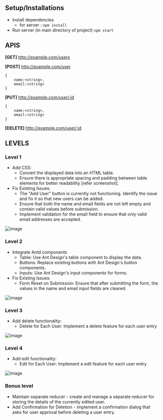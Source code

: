 ## Setup/Installations
* Install dependencies 
  * for server : ``npm install``
 * Run server (in main directory of project) ``npm start``

## APIS
**[GET]**   http://example.com/users

**[POST]**   http://example.com/user
```
{
    name:<string>,
    email:<string>
}
```
**[PUT]**   http://example.com/user/:id
```
{
    name:<string>,
    email:<string>
}
```

**[DELETE]**   http://example.com/user/:id

## LEVELS

### Level 1 
- Add CSS:
	- Convert the displayed data into an HTML table.
	-  Ensure there is appropriate spacing and padding between table elements for better readability [refer screenshot].
- Fix Existing Issues:
	- The "Add User" button is currently not functioning. Identify the issue and fix it so that new users can be added.
	- Ensure that both the name and email fields are not left empty and contain valid values before submission.
	- Implement validation for the email field to ensure that only valid email addresses are accepted.

![image](https://github.com/impressai/frontend_task/assets/28563570/27ae4e34-0ccb-488f-9215-e95842322b97)




### Level 2
- Integrate Antd components
	- Table: Use Ant Design's table component to display the data.
	- Buttons: Replace existing buttons with Ant Design's button components.
	- Inputs: Use Ant Design's input components for forms.
- Fix Existing Issues: 
	- Form Reset on Submission: Ensure that after submitting the form, the values in the name and email input fields are cleared.

![image](https://github.com/impressai/frontend_task/assets/28563570/65eda298-0f5b-4923-bbcc-45f7caf1b758)



### Level 3
- Add delete functionality:
	- Delete for Each User: Implement a delete feature for each user entry

![image](https://github.com/impressai/frontend_task/assets/28563570/c3da4f55-6e89-47cc-bbde-35e3c20f80f6)




### Level 4
- Add edit functionality:
	- Edit for Each User: Implement a edit feature for each user entry

![image](https://github.com/impressai/frontend_task/assets/28563570/67fd80fc-c022-41b3-8f01-de11de046379)



### Bonus level
- Maintain separate reducer - create and manage a separate reducer for storing the details of the currently edited user.
- Add Confirmation for Deletion - implement a confirmation dialog that asks for user approval before deleting a user entry.

